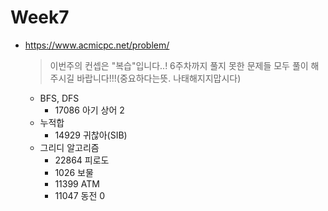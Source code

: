 # Week7
- https://www.acmicpc.net/problem/ 
  > 이번주의 컨셉은 "복습"입니다..! 6주차까지 풀지 못한 문제들 모두 풀이 해주시길 바랍니다!!!(중요하다는뜻. 나태해지지맙시다)
  - BFS, DFS
    - 17086 아기 상어 2
  - 누적합
    - 14929 귀찮아(SIB)
  - 그리디 알고리즘
    - 22864 피로도
    - 1026 보물
    - 11399 ATM
    - 11047 동전 0